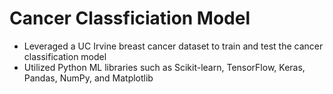 # Cancer Classficiation Model
* Leveraged a UC Irvine breast cancer dataset to train and test the cancer classification model
* Utilized Python ML libraries such as Scikit-learn, TensorFlow, Keras, Pandas, NumPy, and Matplotlib 
